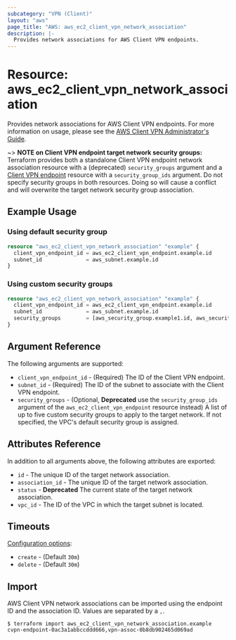 ```yaml
---
subcategory: "VPN (Client)"
layout: "aws"
page_title: "AWS: aws_ec2_client_vpn_network_association"
description: |-
  Provides network associations for AWS Client VPN endpoints.
---
```


# Resource: aws_ec2_client_vpn_network_association

Provides network associations for AWS Client VPN endpoints. For more information on usage, please see the
[AWS Client VPN Administrator's Guide](https://docs.aws.amazon.com/vpn/latest/clientvpn-admin/what-is.html).

~> **NOTE on Client VPN endpoint target network security groups:** Terraform provides both a standalone Client VPN endpoint network association resource with a (deprecated) `security_groups` argument and a [Client VPN endpoint](ec2_client_vpn_endpoint.html) resource with a `security_group_ids` argument. Do not specify security groups in both resources. Doing so will cause a conflict and will overwrite the target network security group association.

## Example Usage

### Using default security group

```terraform
resource "aws_ec2_client_vpn_network_association" "example" {
  client_vpn_endpoint_id = aws_ec2_client_vpn_endpoint.example.id
  subnet_id              = aws_subnet.example.id
}
```

### Using custom security groups

```terraform
resource "aws_ec2_client_vpn_network_association" "example" {
  client_vpn_endpoint_id = aws_ec2_client_vpn_endpoint.example.id
  subnet_id              = aws_subnet.example.id
  security_groups        = [aws_security_group.example1.id, aws_security_group.example2.id]
}
```

## Argument Reference

The following arguments are supported:

* `client_vpn_endpoint_id` - (Required) The ID of the Client VPN endpoint.
* `subnet_id` - (Required) The ID of the subnet to associate with the Client VPN endpoint.
* `security_groups` - (Optional, **Deprecated** use the `security_group_ids` argument of the `aws_ec2_client_vpn_endpoint` resource instead) A list of up to five custom security groups to apply to the target network. If not specified, the VPC's default security group is assigned.

## Attributes Reference

In addition to all arguments above, the following attributes are exported:

* `id` - The unique ID of the target network association.
* `association_id` - The unique ID of the target network association.
* `status` - **Deprecated** The current state of the target network association.
* `vpc_id` - The ID of the VPC in which the target subnet is located.

## Timeouts

[Configuration options](https://developer.hashicorp.com/terraform/language/resources/syntax#operation-timeouts):

- `create` - (Default `30m`)
- `delete` - (Default `30m`)

## Import

AWS Client VPN network associations can be imported using the endpoint ID and the association ID. Values are separated by a `,`.

```
$ terraform import aws_ec2_client_vpn_network_association.example cvpn-endpoint-0ac3a1abbccddd666,vpn-assoc-0b8db902465d069ad
```
